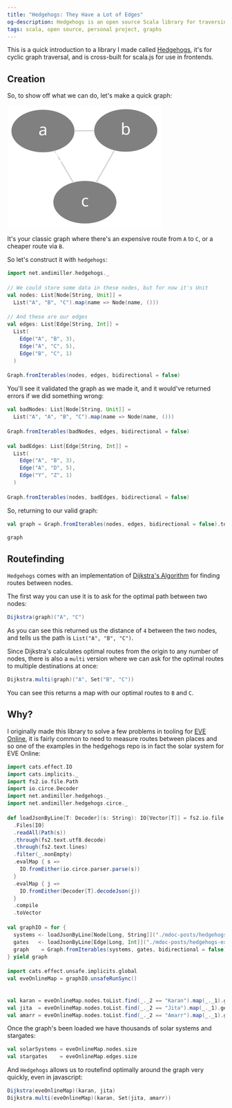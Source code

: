 ```yaml
---
title: "Hedgehogs: They Have a Lot of Edges"
og-description: Hedgehogs is an open source Scala library for traversing graphs
tags: scala, open source, personal project, graphs
---
```


This is a quick introduction to a library I made called [Hedgehogs](https://github.com/andimiller/hedgehogs), it's for cyclic graph traversal, and is cross-built for scala.js for use in frontends.

## Creation 

So, to show off what we can do, let's make a quick graph:

![A graph showing 3 nodes, A, B and C, with A->B weight 3, A->C weight 5 and B->C weight 1](/images/hedgehogs1.svg)

It's your classic graph where there's an expensive route from `A` to `C`, or a cheaper route via `B`.

So let's construct it with `hedgehogs`:

```scala mdoc
import net.andimiller.hedgehogs._

// We could store some data in these nodes, but for now it's Unit
val nodes: List[Node[String, Unit]] =
  List("A", "B", "C").map(name => Node(name, ()))

// And these are our edges
val edges: List[Edge[String, Int]] =
  List(
    Edge("A", "B", 3),
    Edge("A", "C", 5),
    Edge("B", "C", 1)
  )

Graph.fromIterables(nodes, edges, bidirectional = false)
```

You'll see it validated the graph as we made it, and it would've returned errors if we did something wrong:

```scala mdoc
val badNodes: List[Node[String, Unit]] =
  List("A", "A", "B", "C").map(name => Node(name, ()))

Graph.fromIterables(badNodes, edges, bidirectional = false)

val badEdges: List[Edge[String, Int]] =
  List(
    Edge("A", "B", 3),
    Edge("A", "D", 5),
    Edge("Y", "Z", 1)
  )

Graph.fromIterables(nodes, badEdges, bidirectional = false)
```

So, returning to our valid graph:

```scala mdoc:invisible
val graph = Graph.fromIterables(nodes, edges, bidirectional = false).toOption.get
```

```scala mdoc
graph
```

## Routefinding

`Hedgehogs` comes with an implementation of [Dijkstra's Algorithm](https://en.wikipedia.org/wiki/Dijkstra%27s_algorithm) for finding routes between nodes.

The first way you can use it is to ask for the optimal path between two nodes:

```scala mdoc
Dijkstra(graph)("A", "C")
```

As you can see this returned us the distance of `4` between the two nodes, and tells us the path is `List("A", "B", "C")`.

Since Dijkstra's calculates optimal routes from the origin to any number of nodes, there is also a `multi` version where we can ask for the optimal routes to multiple destinations at once:

```scala mdoc
Dijkstra.multi(graph)("A", Set("B", "C"))
```

You can see this returns a map with our optimal routes to `B` and `C`.

## Why?

I originally made this library to solve a few problems in tooling for [EVE Online](https://eveonline.com), it is fairly common to need to measure routes between places and so one of the examples in the hedgehogs repo is in fact the solar system for EVE Online:

```scala mdoc:invisible
import cats.effect.IO
import cats.implicits._
import fs2.io.file.Path
import io.circe.Decoder
import net.andimiller.hedgehogs._
import net.andimiller.hedgehogs.circe._

def loadJsonByLine[T: Decoder](s: String): IO[Vector[T]] = fs2.io.file
  .Files[IO]
  .readAll(Path(s))
  .through(fs2.text.utf8.decode)
  .through(fs2.text.lines)
  .filter(_.nonEmpty)
  .evalMap { s =>
    IO.fromEither(io.circe.parser.parse(s))
  }
  .evalMap { j =>
    IO.fromEither(Decoder[T].decodeJson(j))
  }
  .compile
  .toVector

val graphIO = for {
  systems <- loadJsonByLine[Node[Long, String]]("./mdoc-posts/hedgehogs-examples/systems.json")
  gates   <- loadJsonByLine[Edge[Long, Int]]("./mdoc-posts/hedgehogs-examples/gates.json")
  graph    = Graph.fromIterables(systems, gates, bidirectional = false).toOption.get
} yield graph

import cats.effect.unsafe.implicits.global
val eveOnlineMap = graphIO.unsafeRunSync()


val karan = eveOnlineMap.nodes.toList.find(_._2 == "Karan").map(_._1).get
val jita  = eveOnlineMap.nodes.toList.find(_._2 == "Jita").map(_._1).get
val amarr = eveOnlineMap.nodes.toList.find(_._2 == "Amarr").map(_._1).get
```
Once the graph's been loaded we have thousands of solar systems and stargates:

```scala mdoc
val solarSystems = eveOnlineMap.nodes.size
val stargates    = eveOnlineMap.edges.size
````

And `Hedgehogs` allows us to routefind optimally around the graph very quickly, even in javascript:

```scala mdoc
Dijkstra(eveOnlineMap)(karan, jita)
Dijkstra.multi(eveOnlineMap)(karan, Set(jita, amarr))
```
